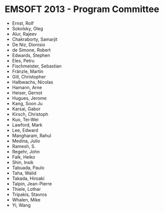 # EMSOFT 2013 - Program Committee
* Ernst, Rolf
* Sokolsky, Oleg
* Alur, Rajeev
* Chakraborty, Samarjit
* De Niz, Dionisio
* de Simone, Robert
* Edwards, Stephen
* Eles, Petru
* Fischmeister, Sebastian
* Fränzle, Martin
* Gill, Christopher
* Halbwachs, Nicolas
* Hamann, Arne
* Heiser, Gernot
* Hugues, Jerome
* Kang, Soon Ju
* Karsai, Gabor
* Kirsch, Christoph
* Kuo, Tei-Wei
* Lawford, Mark
* Lee, Edward
* Mangharam, Rahul
* Medina, Julio
* Ramesh, S.
* Regehr, John
* Falk, Heiko
* Shin, Insik
* Tabuada, Paulo
* Taha, Walid
* Takada, Hiroaki
* Talpin, Jean-Pierre
* Thiele, Lothar
* Tripakis, Stavros
* Whalen, Mike
* Yi, Wang

